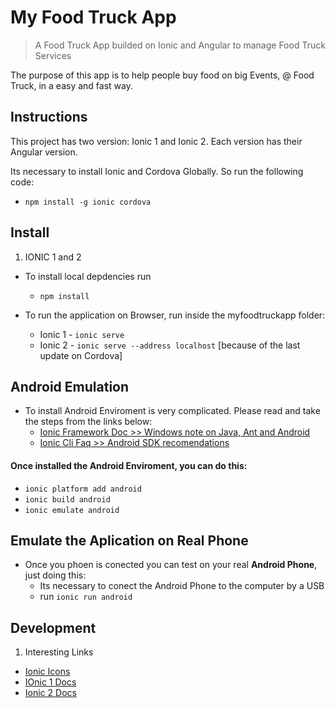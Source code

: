# My Food Truck App

> A Food Truck App builded on Ionic and Angular to manage Food Truck Services

The purpose of this app is to help people buy food on big Events, @ Food Truck, in a easy and fast way.
## Instructions

This project has two version: Ionic 1 and Ionic 2. Each version has their Angular version.

Its necessary to install Ionic and Cordova Globally. So run the following code:

* `npm install -g ionic cordova`

## Install
1. IONIC 1 and 2

* To install local depdencies run
  * `npm install`

* To run the application on Browser, run inside the myfoodtruckapp folder:
  * Ionic 1 - `ionic serve`
  * Ionic 2 - `ionic serve --address localhost` [because of the last update on Cordova]

## Android Emulation

* To install Android Enviroment is very complicated. Please read and take the steps from the links below:
  * [Ionic Framework Doc >> Windows note on Java, Ant and Android ](http://bit.ly/1rzbw5o)
  * [Ionic Cli Faq >> Android SDK recomendations ](http://bit.ly/2gRu4eJ)

#### Once installed the Android Enviroment, you can do this:
  * `ionic platform add android`
  * `ionic build android`
  * `ionic emulate android`

## Emulate the Aplication on Real Phone

* Once you phoen is conected you can test on your real **Android Phone**, just doing this:
  * Its necessary to conect the Android Phone to the computer by a USB
  * run `ionic run android`

## Development

1. Interesting Links
  * [Ionic Icons](http://ionicons.com/)
  * [IOnic 1 Docs](http://ionicframework.com/docs/overview/)
  * [Ionic 2 Docs](http://ionicframework.com/docs/v2/)  

